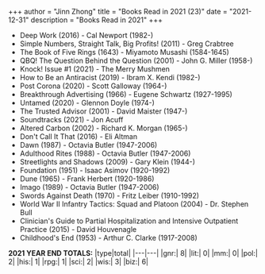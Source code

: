 +++ 
author = "Jinn Zhong" 
title = "Books Read in 2021 (23)" 
date = "2021-12-31" 
description = "Books Read in 2021" 
+++

* Deep Work (2016) - Cal Newport (1982-)
* Simple Numbers, Straight Talk, Big Profits! (2011) - Greg Crabtree
* The Book of Five Rings (1643) - Miyamoto Musashi (1584-1645)
* QBQ! The Question Behind the Question (2001) - John G. Miller (1958-)
* Knock! Issue #1 (2021) - The Merry Mushmen
* How to Be an Antiracist (2019) - Ibram X. Kendi (1982-)
* Post Corona (2020) - Scott Galloway (1964-)
* Breakthrough Advertising (1966) - Eugene Schwartz (1927-1995)
* Untamed (2020) - Glennon Doyle (1974-)
* The Trusted Advisor (2001) - David Maister (1947-)
* Soundtracks (2021) - Jon Acuff
* Altered Carbon (2002) - Richard K. Morgan (1965-)
* Don't Call It That (2016) - Eli Altman
* Dawn (1987) - Octavia Butler (1947-2006)
* Adulthood Rites (1988) - Octavia Butler (1947-2006)
* Streetlights and Shadows (2009) - Gary Klein (1944-)
* Foundation (1951) - Isaac Asimov (1920-1992)
* Dune (1965) - Frank Herbert (1920-1986)
* Imago (1989) - Octavia Butler (1947-2006)
* Swords Against Death (1970) - Fritz Leiber (1910-1992)
* World War II Infantry Tactics: Squad and Platoon (2004) - Dr. Stephen Bull
* Clinician's Guide to Partial Hospitalization and Intensive Outpatient Practice (2015) - David Houvenagle
* Childhood's End (1953) - Arthur C. Clarke (1917-2008)

**2021 YEAR END TOTALS:**
|type|total|
|---|---|
|gnr:| 8|
|lit:| 0|
|mm:| 0|
|pol:| 2|
|his:| 1|
|rpg:| 1|
|sci:| 2|
|wis:| 3|
|biz:| 6|
